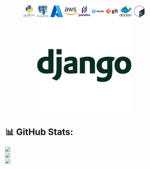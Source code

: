 

<p align="center">
  <img src="https://github.com/devicons/devicon/blob/master/icons/python/python-original-wordmark.svg" title="Python" **alt="Python" width="40" height="40"/>
  <img src="https://github.com/devicons/devicon/blob/master/icons/postgresql/postgresql-plain-wordmark.svg" title="Postgresql" **alt="Postgresql" width="40" height="40"/>
  <img src="https://github.com/devicons/devicon/blob/master/icons/azure/azure-original.svg" title="azure" **alt="azure" width="40" height="40"/>
  <img src="https://raw.githubusercontent.com/devicons/devicon/1119b9f84c0290e0f0b38982099a2bd027a48bf1/icons/amazonwebservices/amazonwebservices-original-wordmark.svg" height="40" width="40">
  <img src="https://github.com/devicons/devicon/blob/master/icons/pandas/pandas-original-wordmark.svg" title="Pandas" **alt="Pandas" width="40" height="40"/>
  <img src="https://github.com/devicons/devicon/blob/master/icons/numpy/numpy-original-wordmark.svg" title="Numpy" **alt="Numpy" width="40" height="40"/>
  <img src="https://github.com/devicons/devicon/blob/master/icons/git/git-original-wordmark.svg" title="Git" **alt="Git" width="40" height="40"/>
  <img src="https://github.com/devicons/devicon/blob/master/icons/docker/docker-original-wordmark.svg" title="Docker" width="40" height="40"/>
  <img src="https://raw.githubusercontent.com/devicons/devicon/1119b9f84c0290e0f0b38982099a2bd027a48bf1/icons/bash/bash-original.svg" height="40" width="40"/>
  <img src="https://raw.githubusercontent.com/devicons/devicon/1119b9f84c0290e0f0b38982099a2bd027a48bf1/icons/django/django-plain-wordmark.svg" height="300" width="300">
  </p>
  
  # 📊 GitHub Stats:
![](https://github-readme-stats.vercel.app/api?username=stojanovskimilan&theme=tokyonight&hide_border=false&include_all_commits=true&count_private=true)<br/>
![](https://github-readme-streak-stats.herokuapp.com/?user=stojanovskimilan&theme=tokyonight&hide_border=false)<br/>
![](https://github-readme-stats.vercel.app/api/top-langs/?username=stojanovskimilan&theme=tokyonight&hide_border=false&include_all_commits=true&count_private=true&layout=compact)
